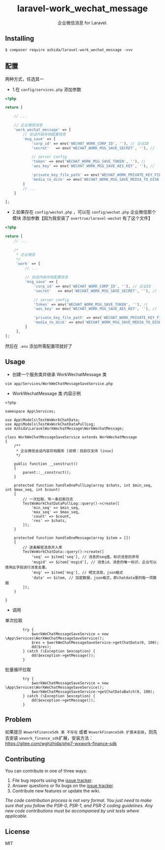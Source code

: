 <h1 align="center"> laravel-work_wechat_message </h1>

<p align="center"> 企业微信消息 for Laravel.</p>

## Installing

```shell
$ composer require azhida/laravel-work_wechat_message -vvv
```

## 配置

两种方式，任选其一

- 1.在 `config/services.php` 添加参数

```php
<?php

return [

    // ...

    // 企业微信消息
    'work_wechat_message' => [
        // 会话内容存档配置信息
        'msg_save' => [
            'corp_id' => env('WECHAT_WORK_CORP_ID', ''), // 企业ID
            'secret'   => env('WECHAT_WORK_MSG_SAVE_SECRET', ''), // 

            // server config
            'token' => env('WECHAT_WORK_MSG_SAVE_TOKEN', ''), //
            'aes_key' => env('WECHAT_WORK_MSG_SAVE_AES_KEY', ''), //

            'private_key_file_path' => env('WECHAT_WORK_PRIVATE_KEY_FILE_PATH', ''), // work_msg_save_private_key 私匙文件地址，写 绝对路径
            'media_to_disk' => env('WECHAT_WORK_MSG_SAVE_MEDIA_TO_DISK', 'public'), // 媒体文件是否上传存储的磁盘
        ]
        // ...
    ]

];
```

- 2.如果存在 `config/wechat.php` ，可以在 `config/wechat.php` 企业微信那个模块 添加参数【因为我安装了 `overtrue/laravel-wechat` 有了这个文件】

```php
<?php

return [
    // ...
  
    /*
     * 企业微信
     */
     'work' => [
         // ...

         // 会话内容存档配置信息
         'msg_save' => [
             'corp_id' => env('WECHAT_WORK_CORP_ID', ''), // 企业ID
             'secret'   => env('WECHAT_WORK_MSG_SAVE_SECRET', ''), // 会话内容存档 secret

             // server config
             'token' => env('WECHAT_WORK_MSG_SAVE_TOKEN', ''), // 
             'aes_key' => env('WECHAT_WORK_MSG_SAVE_AES_KEY', ''), //

             'private_key_file_path' => env('WECHAT_WORK_PRIVATE_KEY_FILE_PATH', ''), // work_msg_save_private_key 私匙文件地址，写 绝对路径
             'media_to_disk' => env('WECHAT_WORK_MSG_SAVE_MEDIA_TO_DISK', 'public'), // 媒体文件是否上传存储的磁盘
         ]
     ],  
];
```

然后在 `.env` 添加所需配置项就好了

## Usage

- 创建一个服务类并继承 WorkWechatMessage 类

```
vim app/Services/WorkWeChatMessageSaveService.php
```

- WorkWechatMessage 类 内容示例

```
<?php

namespace App\Services;

use App\Models\TestWxWorkChatData;
use App\Models\TestWxWorkChatDataPullLog;
use Azhida\LaravelWorkWechatMessage\WorkWechatMessage;

class WorkWeChatMessageSaveService extends WorkWechatMessage
{
    /**
     * 企业微信会话内容存档服务 [说明：目前仅支持 linux]
     */

    public function __construct()
    {
        parent::__construct();
    }

    protected function handleOnePullLog(array $chats, int $min_seq, int $max_seq, int $count)
    {
        // 一次拉取，写一条拉取日志
        TestWxWorkChatDataPullLog::query()->create([
            'min_seq' => $min_seq,
            'max_seq' => $max_seq,
            'count' => $count,
            'res' => $chats,
        ]);
    }

    protected function handleOneMessage(array $item = [])
    {
        // 逐条解密消息并入库
        TestWxWorkChatData::query()->create([
            'seq' => $item['seq'], // 消息的seq值，标识消息的序号
            'msgid' => $item['msgid'], // 消息id，消息的唯一标识，企业可以使用此字段进行消息去重。
            'msg' => $item['msg'], // 明文消息，json格式
            'data' => $item, // 加密数据，json格式，即chatdata里的每一项数据
        ]);
    }

}

```

- 调用

单次拉取

```
        try {
            $workWeChatMessageSaveService = new \App\Services\WorkWeChatMessageSaveService();
            $res = $workWeChatMessageSaveService->getChatData(0, 100);
            dd($res);
        } catch (\Exception $exception) {
            dd($exception->getMessage());
        }
```

批量循环拉取

```
        try {
            $workWeChatMessageSaveService = new \App\Services\WorkWeChatMessageSaveService();
            $workWeChatMessageSaveService->getChatDataBatch(0, 100);
        } catch (\Exception $exception) {
            dd($exception->getMessage());
        }
```

## Problem

如果提示 `WxworkFinanceSdk 类 不存在` 或者 `WxworkFinanceSdk 扩展未安装`，则先去安装 `wxwork_finance_sdk`扩展，安装方法：https://gitee.com/wghzhida/php7-wxwork-finance-sdk

## Contributing

You can contribute in one of three ways:

1. File bug reports using the [issue tracker](https://github.com/azhida/laravel-work_wechat_message/issues).
2. Answer questions or fix bugs on the [issue tracker](https://github.com/azhida/laravel-work_wechat_message/issues).
3. Contribute new features or update the wiki.

_The code contribution process is not very formal. You just need to make sure that you follow the PSR-0, PSR-1, and PSR-2 coding guidelines. Any new code contributions must be accompanied by unit tests where applicable._

## License

MIT
